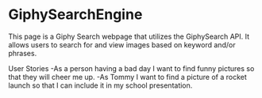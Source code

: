 # GiphySearchEngine
This page is a Giphy Search webpage that utilizes the GiphySearch API. It allows users to search for and view images based on keyword and/or phrases. 

User Stories
-As a person having a bad day I want to find funny pictures so that they will cheer me up.
-As Tommy I want to find a picture of a rocket launch so that I can include it in my school presentation.
